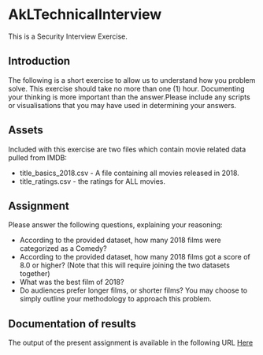 # AkLTechnicalInterview
This is a Security Interview Exercise.
## Introduction
The following is a short exercise to allow us to understand how you problem solve.  This exercise should take no more than one (1) hour.  Documenting your thinking is more important than the answer.Please include any scripts or visualisations that you may have used in determining your answers.
## Assets
Included with this exercise are two files which contain movie related data pulled from IMDB:
- title_basics_2018.csv - A file containing all movies released in 2018.
- title_ratings.csv - the ratings for ALL movies.

## Assignment
Please answer the following questions, explaining your reasoning:
- According to the provided dataset, how many 2018 films were categorized as a Comedy? 
- According to the provided dataset, how many 2018 films got a score of 8.0 or higher?  (Note that this will require joining the two datasets together)
- What was the best film of 2018?
- Do audiences prefer longer films, or shorter films?  You may choose to simply outline your methodology to approach this problem.

## Documentation of results
The output of the present assignment is available in the following URL [Here](https://github.com/KaiserinDerWelt/AkLTechnicalInterview/blob/KaiserinDerWelt-patch-1/ResultsSOCEng.pdf)

